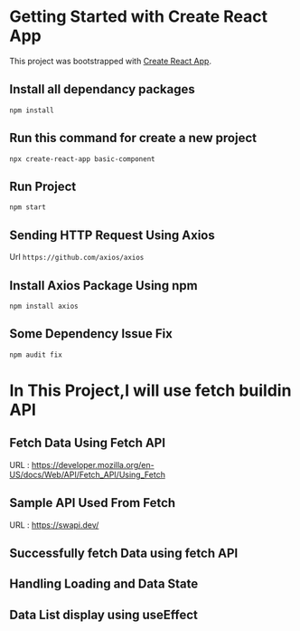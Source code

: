 # Getting Started with Create React App

This project was bootstrapped with [Create React App](https://github.com/facebook/create-react-app).

## Install all dependancy packages

`npm install`

## Run this command for create a new project

`npx create-react-app basic-component`

## Run Project

`npm start`

## Sending HTTP Request Using Axios

Url `https://github.com/axios/axios`

## Install Axios Package Using npm

`npm install axios`

## Some Dependency Issue Fix

`npm audit fix`

<h1> In This Project,I will use fetch buildin API </h1>

## Fetch Data Using Fetch API

URL : https://developer.mozilla.org/en-US/docs/Web/API/Fetch_API/Using_Fetch

## Sample API Used From Fetch 

URL : https://swapi.dev/

## Successfully fetch Data using fetch API 

## Handling Loading and Data State


## Data List display using useEffect
